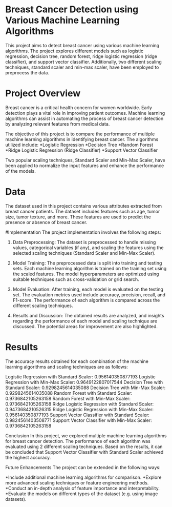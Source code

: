 # Breast Cancer Detection using Various Machine Learning Algorithms
This project aims to detect breast cancer using various machine learning algorithms. The project explores different models such as logistic regression, decision tree, random forest, ridge logistic regression (ridge classifier), and support vector classifier. Additionally, two different scaling techniques, standard scaler and min-max scaler, have been employed to preprocess the data.

# Project Overview
Breast cancer is a critical health concern for women worldwide. Early detection plays a vital role in improving patient outcomes. Machine learning algorithms can assist in automating the process of breast cancer detection by analyzing relevant features from medical data.

The objective of this project is to compare the performance of multiple machine learning algorithms in identifying breast cancer. The algorithms utilized include:
*Logistic Regression
*Decision Tree
*Random Forest
*Ridge Logistic Regression (Ridge Classifier)
*Support Vector Classifier

Two popular scaling techniques, Standard Scaler and Min-Max Scaler, have been applied to normalize the input features and enhance the performance of the models.

# Data
The dataset used in this project contains various attributes extracted from breast cancer patients. The dataset includes features such as age, tumor size, tumor texture, and more. These features are used to predict the presence or absence of breast cancer.

#Implementation
The project implementation involves the following steps:

1. Data Preprocessing: The dataset is preprocessed to handle missing values, categorical variables (if any), and scaling the features using the selected scaling techniques (Standard Scaler and Min-Max Scaler).

2. Model Training: The preprocessed data is split into training and testing sets. Each machine learning algorithm is trained on the training set using the scaled features. The model hyperparameters are optimized using suitable techniques such as cross-validation or grid search.

3. Model Evaluation: After training, each model is evaluated on the testing set. The evaluation metrics used include accuracy, precision, recall, and F1-score. The performance of each algorithm is compared across the different scaling techniques.

4. Results and Discussion: The obtained results are analyzed, and insights regarding the performance of each model and scaling technique are discussed. The potential areas for improvement are also highlighted.

# Results
The accuracy results obtained for each combination of the machine learning algorithms and scaling techniques are as follows:

Logistic Regression with Standard Scaler: 0.956140350877193
Logistic Regression with Min-Max Scaler: 0.9649122807017544
Decision Tree with Standard Scaler: 0.9298245614035088
Decision Tree with Min-Max Scaler: 0.9298245614035088
Random Forest with Standard Scaler: 0.9736842105263158
Random Forest with Min-Max Scaler: 0.9736842105263158
Ridge Logistic Regression with Standard Scaler: 0.9473684210526315
Ridge Logistic Regression with Min-Max Scaler: 0.956140350877193
Support Vector Classifier with Standard Scaler: 0.9824561403508771
Support Vector Classifier with Min-Max Scaler: 0.9736842105263158

Conclusion
In this project, we explored multiple machine learning algorithms for breast cancer detection. The performance of each algorithm was evaluated using 2 different scaling techniques. Based on the results, it can be concluded that Support Vector Classifier with Standard Scaler achieved the highest accuracy.

Future Enhancements
The project can be extended in the following ways:

*Include additional machine learning algorithms for comparison.
*Explore more advanced scaling techniques or feature engineering methods.
*Conduct an in-depth analysis of feature importance and interpretability.
*Evaluate the models on different types of the dataset (e.g. using image datasets).  
